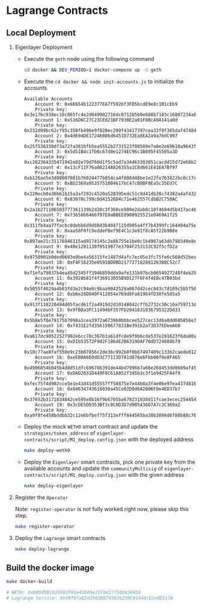 # Lagrange Contracts

## Local Deployment

1. Eigenlayer Deployment

    - Execute the `geth` node using the following command

        ```bash
        cd docker && DEV_PERIOD=1 docker-compose up -d geth
        ```

    - Execute the `cd docker && node init-accounts.js` to initialize the accounts
    
        ```address
        Available Accounts
            Account 0: 0x6E654b122377EA7f592bf3FD5bcdE9e8c1B1cEb9
            Private key: 0x3e17bc938ec10c865fc4e2d049902716dc0712b5b0e688b7183c16807234a84c
            Account 1: 0x516D6C27C23CEd21BF7930E2a01F0BcA9A141a0d
            Private key: 0x232d99bc62cf95c358fb496e9f820ec299f43417397cea32f9f365daf4748429
            Account 2: 0x4d694DE17246086d6451D732Ea8EA2a9a76dC997
            Private key: 0x25f536330df3a72fa381bfb5ea5552b2731523f08580e7a0e2e69618a9643faa
            Account 3: 0x5d51B4c1fb0c67d0e1274EC96c1B895F45505a3D
            Private key: 0xc262364335471942e02e79d760d1f5c5ad7a34463303851cacdd15d72e68b228
            Account 4: 0x13cF11F76a08214A826355a1C8d661E41EA7Bf97
            Private key: 0xb126ae5e3d88007081b76024477b854ca4f808d48be1e22fe763822bc0c17cb3
            Account 5: 0xBD2369a9535751004617bC47cB0BF8Ea5c35Ed7C
            Private key: 0x220ecb0a36b61b15a3af292c4520a528395edc51c8d41db30c74382a4af4328d
            Account 6: 0x83070c799c0d41526D4c71e462557CdbB2C750AC
            Private key: 0x2a1b271106503777361139b2d28c3f360ce980e2dab0c18f4684d5b417ac46b3
            Account 7: 0x7365666466f97E8aBBEE8900925521e0469A1f25
            Private key: 0x311fb4aa77facbc0debb6d9d88d3b4047115d905a4ff7b4399fc164494a75e3c
            Account 8: 0xaa58F0fC9eddeFBef9E4C1c3e81f8cA5f22b9B8e
            Private key: 0x897ae21c31176946115ad9174145c2e8b755e1be0c1b4987a63db790349e8e15
            Account 9: 0x40e1201138f0519877e3704F253153C92f5cfD2a
            Private key: 0x9750901b0ded0603e9be4a56315fe1487d4afc7ec05e3fc75fe6c568d52bea1b
            Account 10: 0xF4F16235e0591BD0BD21772718288126388C52c7
            Private key: 0xf1efa79837b4ea45d2345ff3946859dda9afe131b97bcb0654927248f4eb2918
            Account 11: 0x3928b81f4f36913055B9D127F6F4f4EBc47B03bd
            Private key: 0x5055f4029a4b83fd3e2c94e0c9baa9042529a067d42cec843c7d109c5b5756e0
            Account 12: 0xb6e28D040F412054e769d8Fa01964fD30fe585a5
            Private key: 0x913f118220494d05facd61f2a4919d2d10148042cffb2732c30c10a759713d7f
            Account 13: 0x9fBDa3FC11494bF357FD2041631836795322Dd33
            Private key: 0x5b8e5f0e79175b7098a1cea3972a6739b0bbbcee527cec13d6a0dd605858e389
            Account 14: 0xf431E2fd356150677831Be391b2a73D37EDeeA60
            Private key: 0xa617dc90522527902e6cc78c367b1a61dfc8e9f0b6cde537e281623f6da80a3d
            Account 15: 0xD1b53572F9d2F186dE2B6319DAF70dD724888b79
            Private key: 0x10c77ae8faf550e9c23b07856c2de36c992b8f0bb7497409c133b2caede81295
            Account 16: 0xeEB0A6E0dD3C77113D7A1d876e6Fbb06f8e8F465
            Private key: 0x4906854b045b4d8d51dfc696786391de44bd7996b7a66e268453dd0609af45bb
            Account 17: 0xDAD2031D449F8C61A852f3d5b3c3f1e9425FA4f9
            Private key: 0xfec75f4d982cce5e1e43d41d55557ff58875e7e44b0a3f4e06e97ea437d8162a
            Account 18: 0x84634743616036a45Ce02D8d6A2B06F8e4ED37b7
            Private key: 0x37652b3171834042ce595e8b16f9b6705ba678231030d11fcae3ecec254454b0
            Account 19: 0x3cDE5DD353Bf3c8C0D3D7d905436D7A7c3C369a2
            Private key: 0xa9f8fe458bddbb32c12e6bfbef75f313efff844565ba38b3098d6f88b88c7075
        ```
    - Deploy the mock `WETH9` smart contract and update the `strategies/token_address` of `eigenlayer-contracts/script/M1_deploy.config.json` with the deployed address

        ```bash
        make deploy-weth9
        ```

    - Deploy the `Eigenlayer` smart contracts, pick one private key from the available accounts and update the `communityMultisig` of `eigenlayer-contracts/script/M1_deploy.config.json` with the given address

        ```bash
        make deploy-eigenlayer
        ```

2. Register the `Operator`

    Note: `register-operator` is not fully worked right now, please skip this step.

    ```bash
    make register-operator 
    ```
    
3. Deploy the `Lagrange` smart contracts

    ```bash
    make deploy-lagrange
    ```

## Build the docker image

```bash
make docker-build

# WETH: 0xbB9dDB1020F82F93e45DA0e2CFbd27756DA36956
# Lagrange Service: 0x98f07aB2d35638B79582b250C01444cEce0E517A
```